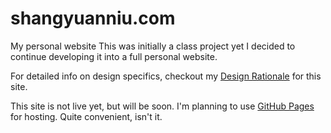 # shangyuanniu.com
My personal website
This was initially a class project yet I decided to continue developing it into a full personal website. 

For detailed info on design specifics, checkout my <a href="https://github.com/Shangyuanniu/shangyuanniu.com/blob/master/P1rationale.pdf">Design Rationale</a> for this site.

This site is not live yet, but will be soon. I'm planning to use <a href="https://pages.github.com/">GitHub Pages</a> for hosting. Quite convenient, isn't it.
